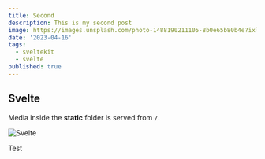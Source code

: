 ```yaml
---
title: Second
description: This is my second post
image: https://images.unsplash.com/photo-1488190211105-8b0e65b80b4e?ixlib=rb-4.0.3&ixid=MnwxMjA3fDB8MHxwaG90by1wYWdlfHx8fGVufDB8fHx8&auto=format&fit=crop&w=300&q=80
date: '2023-04-16'
tags:
  - sveltekit
  - svelte
published: true
---
```


## Svelte

Media inside the **static** folder is served from `/`.

![Svelte](favicon.png)

Test
